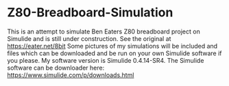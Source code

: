 # Z80-Breadboard-Simulation
This is an attempt to simulate Ben Eaters Z80 breadboard project on Simulide and is still under construction.
See the original at https://eater.net/8bit
Some pictures of my simulations will be included and files which can be downloaded and be run on your own Simulide software if you please.
My software version is Simulide 0.4.14-SR4. The Simulide software can be downloader here:
https://www.simulide.com/p/downloads.html
